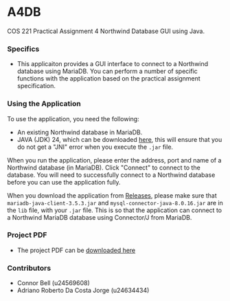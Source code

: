 # A4DB
COS 221 Practical Assignment 4 Northwind Database GUI using Java.

### Specifics
- This applicaiton provides a GUI interface to connect to a Northwind database using MariaDB. You can perform a number of specific functions with the application based on the practical assignment specification.  

### Using the Application
To use the application, you need the following: 
- An existing Northwind database in MariaDB.
- JAVA (JDK) 24, which can be downloaded [here](https://www.oracle.com/za/java/technologies/downloads/), this will ensure that you do not get a "JNI" error when you execute the `.jar` file. 
  
When you run the application, please enter the address, port and name of a Northwind database (in MariaDB). Click "Connect" to connect to the database. You will need to successfully connect to a Northwind database before you can use the application fully.

When you download the application from [Releases](https://github.com/u24569608/A4DB/releases), please make sure that `mariadb-java-client-3.5.3.jar` and `mysql-connector-java-8.0.16.jar` are in the `lib` file, with your `.jar` file. This is so that the application can connect to a Northwind MariaDB database using Connector/J from MariaDB. 

### Project PDF
- The project PDF can be [downloaded here](https://github.com/user-attachments/files/19689510/u24569608_u24634434_PA4.pdf)
  
### Contributors 
- Connor Bell (u24569608)
- Adriano Roberto Da Costa Jorge (u24634434)
